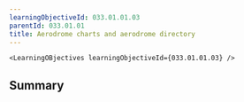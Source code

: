 ```yaml
---
learningObjectiveId: 033.01.01.03
parentId: 033.01.01
title: Aerodrome charts and aerodrome directory
---
```


```tsx eval
<LearningOBjectives learningObjectiveId={033.01.01.03} />
```

## Summary
